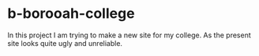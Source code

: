 # b-borooah-college

In this project I am trying to make a new site for my college. As the present site looks quite ugly and unreliable.
